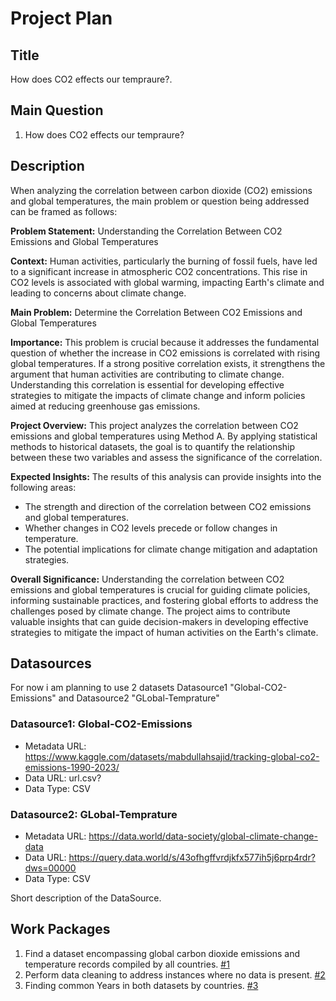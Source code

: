 # Project Plan

## Title
How does CO2 effects our tempraure?.

## Main Question

<!-- Think about one main question you want to answer based on the data. -->
1. How does CO2 effects our tempraure?

## Description

<!-- Describe your data science project in max. 200 words. Consider writing about why and how you attempt it. -->
When analyzing the correlation between carbon dioxide (CO2) emissions and global temperatures, the main problem or question being addressed can be framed as follows:

**Problem Statement:**
Understanding the Correlation Between CO2 Emissions and Global Temperatures

**Context:**
Human activities, particularly the burning of fossil fuels, have led to a significant increase in atmospheric CO2 concentrations. This rise in CO2 levels is associated with global warming, impacting Earth's climate and leading to concerns about climate change.

**Main Problem:**
Determine the Correlation Between CO2 Emissions and Global Temperatures

**Importance:**
This problem is crucial because it addresses the fundamental question of whether the increase in CO2 emissions is correlated with rising global temperatures. If a strong positive correlation exists, it strengthens the argument that human activities are contributing to climate change. Understanding this correlation is essential for developing effective strategies to mitigate the impacts of climate change and inform policies aimed at reducing greenhouse gas emissions.

**Project Overview:**
This project analyzes the correlation between CO2 emissions and global temperatures using Method A. By applying statistical methods to historical datasets, the goal is to quantify the relationship between these two variables and assess the significance of the correlation.

**Expected Insights:**
The results of this analysis can provide insights into the following areas:
- The strength and direction of the correlation between CO2 emissions and global temperatures.
- Whether changes in CO2 levels precede or follow changes in temperature.
- The potential implications for climate change mitigation and adaptation strategies.

**Overall Significance:**
Understanding the correlation between CO2 emissions and global temperatures is crucial for guiding climate policies, informing sustainable practices, and fostering global efforts to address the challenges posed by climate change. The project aims to contribute valuable insights that can guide decision-makers in developing effective strategies to mitigate the impact of human activities on the Earth's climate.

## Datasources

<!-- Describe each datasources you plan to use in a section. Use the prefic "DatasourceX" where X is the id of the datasource. -->

For now i am planning to use 2 datasets Datasource1 "Global-CO2-Emissions" and Datasource2 "GLobal-Temprature" 

### Datasource1: Global-CO2-Emissions
<!-- Added matatdeta link for Co2 -->
* Metadata URL: https://www.kaggle.com/datasets/mabdullahsajid/tracking-global-co2-emissions-1990-2023/
* Data URL: url.csv?
* Data Type: CSV

### Datasource2: GLobal-Temprature
<!-- Added matatdeta link for Co2 -->
* Metadata URL: https://data.world/data-society/global-climate-change-data
* Data URL: https://query.data.world/s/43ofhgffvrdjkfx577ih5j6prp4rdr?dws=00000
* Data Type: CSV

Short description of the DataSource.

## Work Packages

<!-- List of work packages ordered sequentially, each pointing to an issue with more details. -->

1. Find a dataset encompassing global carbon dioxide emissions and temperature records compiled by all countries. [#1][i1]
2. Perform data cleaning to address instances where no data is present. [#2][i2]
3. Finding common Years in both datasets by countries. [#3][i3]

[i1]: https://github.com/Dawood-Amir/made-work-template/issues/1#issue-1969017261
[i2]: https://github.com/Dawood-Amir/made-work-template/issues/2#issue-1969021085
[i3]: https://github.com/Dawood-Amir/made-work-template/issues/3#issue-1969026747
